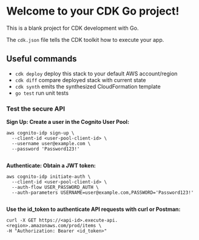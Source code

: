 # Welcome to your CDK Go project!

This is a blank project for CDK development with Go.

The `cdk.json` file tells the CDK toolkit how to execute your app.

## Useful commands

 * `cdk deploy`      deploy this stack to your default AWS account/region
 * `cdk diff`        compare deployed stack with current state
 * `cdk synth`       emits the synthesized CloudFormation template
 * `go test`         run unit tests


 ### Test the secure API

 **Sign Up: Create a user in the Cognito User Pool:**

```
aws cognito-idp sign-up \
  --client-id <user-pool-client-id> \
  --username user@example.com \
  --password 'Password123!'


```

**Authenticate: Obtain a JWT token:**

```
aws cognito-idp initiate-auth \
  --client-id <user-pool-client-id> \
  --auth-flow USER_PASSWORD_AUTH \
  --auth-parameters USERNAME=user@example.com,PASSWORD='Password123!'


```

**Use the id_token to authenticate API requests with curl or Postman:**
```
curl -X GET https://<api-id>.execute-api.<region>.amazonaws.com/prod/items \
-H "Authorization: Bearer <id_token>"

```